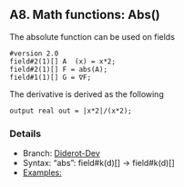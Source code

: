 ## A8. Math functions: Abs()
The absolute function can be used on fields
```
#version 2.0
field#2(1)[] A  (x) = x*2;
field#2(1)[] F = abs(A);
field#1(1)[] G = ∇F;
```
The derivative is derived as the following
```
output real out = |x*2|/(x*2);
```
### Details
* Branch:   [Diderot-Dev](https://github.com/cchiw/Diderot-Dev) 
* Syntax: “abs”: field#k(d)[]  → field#k(d)[]
* [Examples:](https://github.com/cchiw/Diderot-Dev-Examples/tree/master/fn_abs) 


